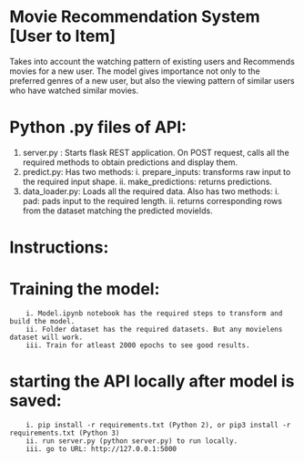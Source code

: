 # Movie Recommendation System [User to Item]

Takes into account the watching pattern of existing users and Recommends movies for a new user.
The model gives importance not only to the preferred genres of a new user, but also the viewing pattern of similar users who have watched similar movies.


# Python .py files of API:
1) server.py : Starts flask REST application. On POST request, calls all the required methods to obtain predictions and display them.
2) predict.py: Has two methods: 
        i. prepare_inputs: transforms raw input to the required input shape. 
        ii. make_predictions: returns predictions.
3) data_loader.py: Loads all the required data. Also has two methods: 
        i. pad: pads input to the required length.
        ii. returns corresponding rows from the dataset matching the predicted movieIds.

# Instructions:

# Training the model:
        i. Model.ipynb notebook has the required steps to transform and build the model.
        ii. Folder dataset has the required datasets. But any movielens dataset will work. 
        iii. Train for atleast 2000 epochs to see good results.

# starting the API locally after model is saved:
        i. pip install -r requirements.txt (Python 2), or pip3 install -r requirements.txt (Python 3)
        ii. run server.py (python server.py) to run locally.
        iii. go to URL: http://127.0.0.1:5000 
